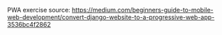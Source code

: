 PWA exercise source: https://medium.com/beginners-guide-to-mobile-web-development/convert-django-website-to-a-progressive-web-app-3536bc4f2862